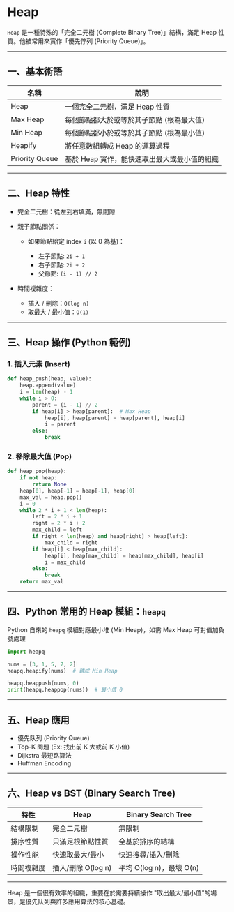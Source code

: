 # Heap

`Heap` 是一種特殊的「完全二元樹 (Complete Binary Tree)」結構，滿足 Heap 性質。他被常用來實作「優先佇列 (Priority Queue)」。

---

## 一、基本術語

| 名稱             | 說明                        |
| -------------- | ------------------------- |
| Heap           | 一個完全二元樹，滿足 Heap 性質        |
| Max Heap       | 每個節點都大於或等於其子節點 (根為最大值)    |
| Min Heap       | 每個節點都小於或等於其子節點 (根為最小值)    |
| Heapify        | 將任意數組轉成 Heap 的運算過程        |
| Priority Queue | 基於 Heap 實作，能快速取出最大或最小值的組織 |

---

## 二、Heap 特性

* 完全二元樹：從左到右填滿，無間隙
* 親子節點關係：

  * 如果節點給定 index `i` (以 0 為基)：

    * 左子節點: `2i + 1`
    * 右子節點: `2i + 2`
    * 父節點: `(i - 1) // 2`
* 時間複雜度：

  * 插入 / 刪除：`O(log n)`
  * 取最大 / 最小值：`O(1)`

---

## 三、Heap 操作 (Python 範例)

### 1. 插入元素 (Insert)

```python
def heap_push(heap, value):
    heap.append(value)
    i = len(heap) - 1
    while i > 0:
        parent = (i - 1) // 2
        if heap[i] > heap[parent]:  # Max Heap
            heap[i], heap[parent] = heap[parent], heap[i]
            i = parent
        else:
            break
```

### 2. 移除最大值 (Pop)

```python
def heap_pop(heap):
    if not heap:
        return None
    heap[0], heap[-1] = heap[-1], heap[0]
    max_val = heap.pop()
    i = 0
    while 2 * i + 1 < len(heap):
        left = 2 * i + 1
        right = 2 * i + 2
        max_child = left
        if right < len(heap) and heap[right] > heap[left]:
            max_child = right
        if heap[i] < heap[max_child]:
            heap[i], heap[max_child] = heap[max_child], heap[i]
            i = max_child
        else:
            break
    return max_val
```

---

## 四、Python 常用的 Heap 模組：`heapq`

Python 自來的 `heapq` 模組對應最小堆 (Min Heap)，如需 Max Heap 可對值加負號處理

```python
import heapq

nums = [3, 1, 5, 7, 2]
heapq.heapify(nums)  # 轉成 Min Heap

heapq.heappush(nums, 0)
print(heapq.heappop(nums))  # 最小值 0
```

---

## 五、Heap 應用

* 優先队列 (Priority Queue)
* Top-K 問題 (Ex: 找出前 K 大或前 K 小值)
* Dijkstra 最短路算法
* Huffman Encoding

---

## 六、Heap vs BST (Binary Search Tree)

| 特性    | Heap           | Binary Search Tree  |
| ----- | -------------- | ------------------- |
| 結構限制  | 完全二元樹          | 無限制                 |
| 排序性質  | 只滿足根節點性質       | 全基於排序的結構            |
| 操作性能  | 快速取最大/最小       | 快速搜尋/插入/刪除          |
| 時間複雜度 | 插入/刪除 O(log n) | 平均 O(log n)，最壞 O(n) |

---

Heap 是一個很有效率的組織，重要在於需要持續操作 "取出最大/最小值"的場景，是優先队列與許多應用算法的核心基礎。
